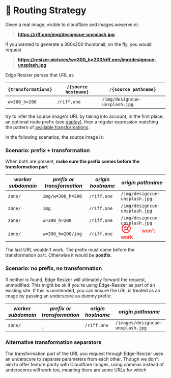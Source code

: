 # 🔌 Routing Strategy

<ShowCase>
<template v-slot:first_paragraph>
Except for the very first time they are requested (and inmediately cached), variations will answer from the edge at blazing speed, and will even survive for a few months if the original image is deleted. The image to the right doesn't exist but in Cloudflare's Cache.
</template>
<template v-slot:second_paragraph>The response headers will also hint the browser not to request this same asset for a year. While this isn't much of a feature, your browser will hopefully not need requesting it anytime soon and that will shave a couple of ms off.

</template>
<template v-slot:table>

 | w=150 h=150 |
|----------|
|![150x150](https://resizer.pictures/w=150_h=150/riff.one/images/designcue-unsplash.jpg)

</template>
</ShowCase>
Given a real image, visible to cloudflare and images.weserve.nl:

> **https://riff.one/img/designcue-unsplash.jpg**

If you wanted to generate a 300x200 thumbnail, on the fly, you would request

> **https://resizer.pictures/w=300_h=200/riff.one/img/designcue-unsplash.jpg**

Edge Resizer parses that URL as

|`{transformations}` | `/{source hostname}` | `/{source pathname}`|
|------|---------|  --- |
| `w=300_h=200` | `/riff.one` | `/img/designcue-unsplash.jpg`|

 try to infer the source image's URL by taking into account, in the first place, an optional route prefix (see [deploy](deploy.html)),  then a regular expression matching the pattern of [available transformations](transformations.html). 

In the following scenarios, the source image is:



### Scenario: prefix + transformation

When both are present, **make sure the prefix comes before  the transformation part**

| *worker subdomain* |*prefix or transformation*| *origin hostname*| *origin pathname*|
|----------|------|---------|  --- |
|`zone/` |`img/w=300_h=200` | `/riff.one` | `/img/designcue-unsplash.jpg`|
|`zone/` |`img` | `/riff.one` | `/img/designcue-unsplash.jpg`|
|`zone/` |`w=300_h=200` | `/riff.one` | `/img/designcue-unsplash.jpg`|
|`zone/` |`w=300_h=200/img` | `/riff.one` |  <span style="color:red"><span style="margin:-0.5em 1em -0.2em 0 ;font-size:2em;padding:0;float:left">:cry:</span> won't work</span> |

The last URL wouldn't work. The prefix must come before the transformation part. Otherwise it would be **postfix**.

### Scenario: no prefix, no transformation

If neither is found, Edge Resizer will ultimately forward the request, unmodified. This might be ok if you're using Edge-Resizer as part of an existing site. If this is unintended, you can ensure the URL is treated as an image by passing an underscore as dummy prefix:

| *worker subdomain* |*prefix or transformation*| *origin hostname*| *origin pathname*|
|----------|------|---------|  --- |
|`zone/` |`_` | `/riff.one` | `/images/designcue-unsplash.jpg`|



### Alternative transformation separators

The transformation part of the URL you request through Edge-Resizer uses an underscore to separate parameters from each other.
Though we don't aim to offer feature parity with Cloudflare Images, using commas instead of underscores will work too, meaning there are some URLs for which 



